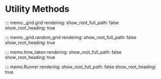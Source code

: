 # Utility Methods

::: memo._grid.grid
    rendering:
        show_root_full_path: false
        show_root_heading: true


::: memo._grid.random_grid
    rendering:
        show_root_full_path: false
        show_root_heading: true


::: memo.time_taken
    rendering:
        show_root_full_path: false
        show_root_heading: true


::: memo.Runner
    rendering:
        show_root_full_path: false
        show_root_heading: true
